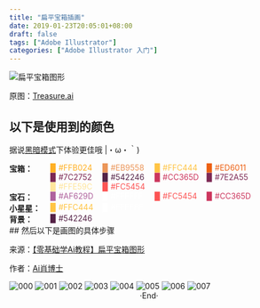 ```yaml
---
title: "扁平宝箱插画"
date: 2019-01-23T20:05:01+08:00
draft: false
tags: ["Adobe Illustrator"]
categories: ["Adobe Illustrator 入门"]
---
```

<!-- 
<img alt="" src="https://mogeko.github.io/blog-images/r/045/" >
<span class="spoiler" ></span>
&emsp;&emsp;
 -->

![扁平宝箱图形](https://mogeko.github.io/blog-images/r/045/Treasure.svg)

原图：[Treasure.ai](https://mogeko.github.io/blog-images/r/045/Treasure.ai)

## 以下是使用到的颜色

据说<a href="javascript:void(0);" class="theme-switch">黑暗模式</a>下体验更佳哦  |・ω・｀)

<div style="display:flex;">
	<b style="width:74px;display:inline-block">宝箱：</b>
	<div style="-webkit-flex:1;flex:1;">
        <span style="width:90px;display:inline-block;color:#FFB024;">▉ #FFB024</span>
        <span style="width:90px;display:inline-block;color:#EB9558;">▉ #EB9558</span>
		<span style="width:90px;display:inline-block;color:#FFC444;">▉ #FFC444</span>
		<span style="width:90px;display:inline-block;color:#ED6011;">▉ #ED6011</span>
		<span style="width:90px;display:inline-block;color:#7C2752;">▉ #7C2752</span>
		<span style="width:90px;display:inline-block;color:#542246;">▉ #542246</span>
		<span style="width:90px;display:inline-block;color:#CC365D;">▉ #CC365D</span>
		<span style="width:90px;display:inline-block;color:#7E2A55;">▉ #7E2A55</span>
        <span style="width:90px;display:inline-block;color:#FFE59C;">▉ #FFE59C</span>
        <span style="width:90px;display:inline-block;color:#FC5454;">▉ #FC5454</span>
	</div>
</div>
<div style="display:flex;">
	<b style="width:74px;display:inline-block">宝石：</b>
	<div style="-webkit-flex:1;flex:1;">
		<span style="width:90px;display:inline-block;color:#AF629D">▉ #AF629D</span>
		<span style="width:90px;display:inline-block;color:#FFFFFF">▉ #FFFFFF</span>
		<span style="width:90px;display:inline-block;color:#FC5454">▉ #FC5454</span>
		<span style="width:90px;display:inline-block;color:#CC365D">▉ #CC365D</span>
	</div>
</div>
<div style="display:flex;">
	<b style="width:74px;display:inline-block">小星星：</b>
	<div style="-webkit-flex:1;flex:1;">
		<span style="width:90px;display:inline-block;color:#FFC444">▉ #FFC444</span>
		<span style="width:90px;display:inline-block;color:#FFFFFF">▉ #FFFFFF</span>
	</div>
</div>
<div style="display:flex;">
	<b style="width:74px;display:inline-block">背景：</b>
	<div style="-webkit-flex:1;flex:1;">
		<span style="width:90px;display:inline-block;color:#542246">▉ #542246</span>
	</div>
</div>
## 然后以下是画图的具体步骤

来源：[【零基础学Ai教程】扁平宝箱图形](https://www.zcool.com.cn/article/ZODU5MTcy.html)

作者：[Ai肖博士](https://www.zcool.com.cn/u/14824754)

<img alt="000" src="https://mogeko.github.io/blog-images/r/045/000.jpg" >

<img alt="001" src="https://mogeko.github.io/blog-images/r/045/001.jpg" >

<img alt="002" src="https://mogeko.github.io/blog-images/r/045/002.jpg" >

<img alt="003" src="https://mogeko.github.io/blog-images/r/045/003.jpg" >

<img alt="004" src="https://mogeko.github.io/blog-images/r/045/004.jpg" >

<img alt="005" src="https://mogeko.github.io/blog-images/r/045/005.jpg" >

<img alt="006" src="https://mogeko.github.io/blog-images/r/045/006.jpg" >

<img alt="007" src="https://mogeko.github.io/blog-images/r/045/007.jpg" >



<br>

<center>  ·End·  </center>